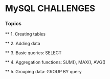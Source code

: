 # MySQL CHALLENGES

### Topics 

** 1. Creating tables

** 2. Adding data

** 3. Basic queries: SELECT

** 4. Aggregation functions: SUM(), MAX(), AVG()

** 5. Grouping data: GROUP BY query
